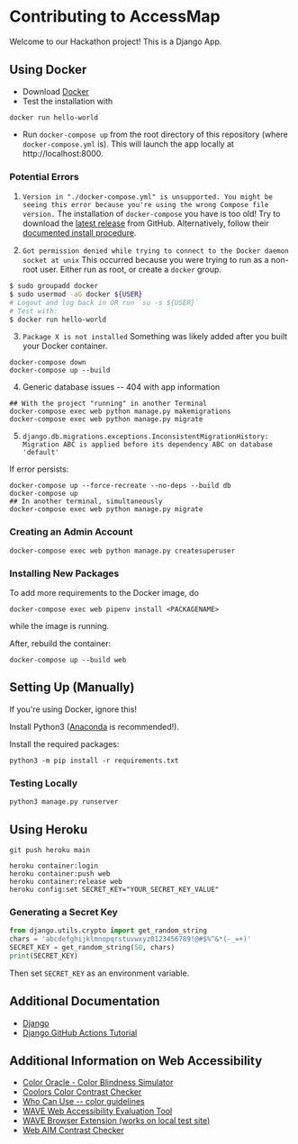 # Contributing to AccessMap

Welcome to our Hackathon project! This is a Django App.

## Using Docker

- Download [Docker](https://www.docker.com/get-started)
- Test the installation with
```
docker run hello-world
```
- Run `docker-compose up` from the root directory of this repository
(where `docker-compose.yml` is).
This will launch the app locally at http://localhost:8000.

### Potential Errors

1. `Version in "./docker-compose.yml" is unsupported. You might be seeing this error because you're using the wrong Compose file version.`
The installation of `docker-compose` you have is too old!
Try to download the [latest release](https://github.com/docker/compose/releases)
from GitHub.
Alternatively, follow their
[documented install procedure](https://docs.docker.com/compose/install/).

2. `Got permission denied while trying to connect to the Docker daemon socket at unix`
This occurred because you were trying to run as a non-root user.
Either run as root, or create a `docker` group.
```bash
$ sudo groupadd docker
$ sudo usermod -aG docker ${USER}
# Logout and log back in OR run `su -s ${USER}`
# Test with:
$ docker run hello-world
```

3. `Package X is not installed`
Something was likely added after you built your Docker container.
```
docker-compose down
docker-compose up --build
```

4. Generic database issues -- 404 with app information
```
## With the project "running" in another Terminal
docker-compose exec web python manage.py makemigrations
docker-compose exec web python manage.py migrate
```

5. `django.db.migrations.exceptions.InconsistentMigrationHistory: Migration ABC is applied before its dependency ABC on database 'default'`

If error persists:
```
docker-compose up --force-recreate --no-deps --build db
docker-compose up
## In another terminal, simultaneously
docker-compose exec web python manage.py migrate
```


### Creating an Admin Account

```
docker-compose exec web python manage.py createsuperuser
```

### Installing New Packages

To add more requirements to the Docker image, do
```
docker-compose exec web pipenv install <PACKAGENAME>
```
while the image is running.

After, rebuild the container:
```
docker-compose up --build web
```

## Setting Up (Manually)

If you're using Docker, ignore this!

Install Python3 ([Anaconda](https://www.anaconda.com/products/individual)
is recommended!).

Install the required packages:
```
python3 -m pip install -r requirements.txt
```

### Testing Locally

```
python3 manage.py runserver
```

## Using Heroku

```
git push heroku main
```

```
heroku container:login
heroku container:push web
heroku container:release web
heroku config:set SECRET_KEY="YOUR_SECRET_KEY_VALUE"
```

### Generating a Secret Key

```python
from django.utils.crypto import get_random_string
chars = 'abcdefghijklmnopqrstuvwxyz0123456789!@#$%^&*(-_=+)'
SECRET_KEY = get_random_string(50, chars)
print(SECRET_KEY)
```
Then set `SECRET_KEY` as an environment variable.

## Additional Documentation

- [Django](https://docs.djangoproject.com/en/3.2/)
- [Django GitHub Actions Tutorial](https://www.hacksoft.io/blog/github-actions-in-action-setting-up-django-and-postgres)

## Additional Information on Web Accessibility

- [Color Oracle - Color Blindness Simulator](https://colororacle.org/)
- [Coolors Color Contrast Checker](https://coolors.co/contrast-checker)
- [Who Can Use -- color guidelines](https://whocanuse.com/)
- [WAVE Web Accessibility Evaluation Tool](https://wave.webaim.org/)
- [WAVE Browser Extension (works on local test site)](https://wave.webaim.org/extension/)
- [Web AIM Contrast Checker](https://webaim.org/resources/contrastchecker/)
